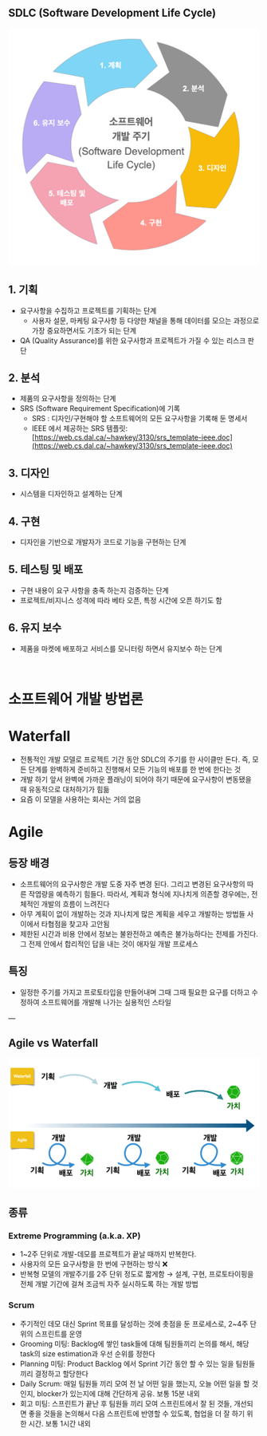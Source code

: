 ## SDLC (Software Development Life Cycle)

<img src="./img/SDLC.png">

## 1. 기획

- 요구사항을 수집하고 프로젝트를 기획하는 단계
  - 사용자 설문, 마케팅 요구사항 등 다양한 채널을 통해 데이터를 모으는 과정으로 가장 중요하면서도 기초가 되는 단계
- QA (Quality Assurance)를 위한 요구사항과 프로젝트가 가질 수 있는 리스크 판단

## 2. 분석

- 제품의 요구사항을 정의하는 단계
- SRS (Software Requirement Specification)에 기록
  - SRS : 디자인/구현해야 할 소프트웨어의 모든 요구사항을 기록해 둔 명세서
  - IEEE 에서 제공하는 SRS 템플릿: [https://web.cs.dal.ca/~hawkey/3130/srs_template-ieee.doc](https://web.cs.dal.ca/~hawkey/3130/srs_template-ieee.doc)

## 3. 디자인

- 시스템을 디자인하고 설계하는 단계

## 4. 구현

- 디자인을 기반으로 개발자가 코드로 기능을 구현하는 단계

## 5. 테스팅 및 배포

- 구현 내용이 요구 사항을 충족 하는지 검증하는 단계
- 프로젝트/비지니스 성격에 따라 베타 오픈, 특정 시간에 오픈 하기도 함

## 6. 유지 보수

- 제품을 마켓에 배포하고 서비스를 모니터링 하면서 유지보수 하는 단계

<br/>

# 소프트웨어 개발 방법론

# Waterfall

- 전통적인 개발 모델로 프로젝트 기간 동안 SDLC의 주기를 한 사이클만 돈다. 즉, 모든 단계를 완벽하게 준비하고 진행해서 모든 기능의 배포를 한 번에 한다는 것
- 개발 하기 앞서 완벽에 가까운 플래닝이 되어야 하기 때문에 요구사항이 변동됐을 때 유동적으로 대처하기가 힘듦
- 요즘 이 모델을 사용하는 회사는 거의 없음

# Agile

## 등장 배경

- 소프트웨어의 요구사항은 개발 도중 자주 변경 된다. 그리고 변경된 요구사항의 따른 작엽량을 예측하기 힘들다. 따라서, 계획과 형식에 지나치게 의존할 경우에는, 전체적인 개발의 흐름이 느려진다
- 아무 계획이 없이 개발하는 것과 지나치게 많은 계획을 세우고 개발하는 방법들 사이에서 타협점을 찾고자 고안됨
- 제한된 시간과 비용 안에서 정보는 불완전하고 예측은 불가능하다는 전제를 가진다. 그 전제 안에서 합리적인 답을 내는 것이 애자일 개발 프로세스

## 특징

- 일정한 주기를 가지고 프로토타입을 만들어내며 그때 그때 필요한 요구를 더하고 수정하여 소프트웨어를 개발해 나가는 실용적인 스타일

—

## Agile vs Waterfall

<img src="./img/agile-waterfall.png">

## 종류

### Extreme Programming (a.k.a. XP)

- 1~2주 단위로 개발-데모를 프로젝트가 끝날 때까지 반복한다.
- 사용자의 모든 요구사항을 한 번에 구현하는 방식 ❌
- 반복형 모델의 개발주기를 2주 단위 정도로 짧게함 → 설계, 구현, 프로토타이핑을 전체 개발 기간에 걸쳐 조금씩 자주 실시하도록 하는 개발 방법

### Scrum

- 주기적인 데모 대신 Sprint 목표를 달성하는 것에 촛점을 둔 프로세스로, 2~4주 단위의 스프린트를 운영
- Grooming 미팅: Backlog에 쌓인 task들에 대해 팀원들끼리 논의를 해서, 해당 task의 size estimation과 우선 순위를 정한다
- Planning 미팅: Product Backlog 에서 Sprint 기간 동안 할 수 있는 일을 팀원들끼리 결정하고 할당한다
- Daily Scrum: 매일 팀원들 끼리 모여 전 날 어떤 일을 했는지, 오늘 어떤 일을 할 것인지, blocker가 있는지에 대해 간단하게 공유. 보통 15분 내외
- 회고 미팅: 스프린트가 끝난 후 팀원들 끼리 모여 스프린트에서 잘 된 것들, 개선되면 좋을 것들을 논의해서 다음 스프린트에 반영할 수 있도록, 협업을 더 잘 하기 위한 시간. 보통 1시간 내외
